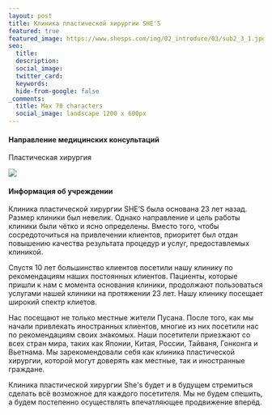 ```yaml
---
layout: post
title: Клиника пластической хирургии SHE'S
featured: true
featured_image: https://www.shesps.com/img/02_introduce/03/sub2_3_1.jpg
seo:
  title:
  description:
  social_image:
  twitter_card:
  keywords:
  hide-from-google: false
_comments:
  title: Max 70 characters
  social_image: landscape 1200 x 600px
---
```


#### Направление медицинских консультаций

Пластическая хирургия

<img class="centered-img" src="https://www.shesps.com/UploadFolder/editor_img/201611/20161123183442_387.jpg">

#### Информация об учреждении

Клиника пластической хирургии SHE’S была основана 23 лет назад. Размер клиники был невелик. Однако направление и цель работы клиники были чётко и ясно определены. Вместо того, чтобы сосредоточиться на привлечении клиентов, приоритет был отдан повышению качества результата процедур и услуг, предоставлемых клиникой.

Спустя 10 лет большинство клиентов посетили нашу клинику по рекомендациям наших постоянных клиентов. Пациенты, которые пришли к нам с момента основания клиники, продолжают пользоваться услугами нашей клиники на протяжении 23 лет. Нашу клинику посещает широкий спектр клиетов.

Нас посещают не только местные жители Пусана. После того, как мы начали привлекать иностранных клиентов, многие из них посетили нас по рекомендациям своих знакомых. Наши посетители приезжают со всех стран мира, таких как Японии, Китая, России, Тайваня, Гонконга и Вьетнама. Мы зарекомендовали себя как клиника пластической хирургии, которой могут доверять как местные, так и иностранные граждане.

Клиника пластической хирургии She's будет и в будущем стремиться cделать всё возможное для каждого посетителя. Мы не будем спешить, а будем постепенно осуществлять впечатляющее продвижение вперёд.
